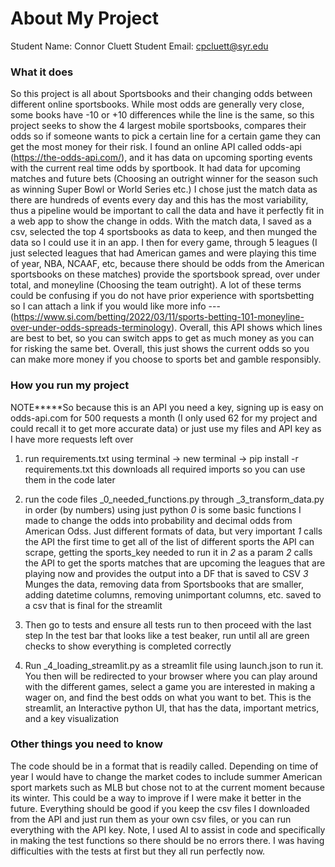 # About My Project

Student Name:  Connor Cluett
Student Email:  cpcluett@syr.edu

### What it does
So this project is all about Sportsbooks and their changing odds between different online sportsbooks. While most odds are generally very close, some books have -10 or +10 differences while the line is the same, so this project seeks to show the 4 largest mobile sportsbooks, compares their odds so if someone wants to pick a certain line for a certain game they can get the most money for their risk. I found an online API called odds-api (https://the-odds-api.com/), and it has data on upcoming sporting events with the current real time odds by sportbook. It had data for upcoming matches and future bets (Choosing an outright winner for the season such as winning Super Bowl or World Series etc.) I chose just the match data as there are hundreds of events every day and this has the most variability, thus a pipeline would be important to call the data and have it perfectly fit in a web app to show the change in odds. With the match data, I saved as a csv, selected the top 4 sportsbooks as data to keep, and then munged the data so I could use it in an app. I then for every game, through 5 leagues (I just selected leagues that had American games and were playing this time of year, NBA, NCAAF, etc, because there should be odds from the American sportsbooks on these matches) provide the sportsbook spread, over under total, and moneyline (Choosing the team outright). A lot of these terms could be confusing if you do not have prior experience with sportsbetting so I can attach a link if you would like more info --- (https://www.si.com/betting/2022/03/11/sports-betting-101-moneyline-over-under-odds-spreads-terminology). Overall, this API shows which lines are best to bet, so you can switch apps to get as much money as you can for risking the same bet. Overall, this just shows the current odds so you can make more money if you choose to sports bet and gamble responsibly. 

### How you run my project
NOTE*****So because this is an API you need a key, signing up is easy on odds-api.com for 500 requests a month (I only used 62 for my project and could recall it to get more accurate data) or just use my files and API key as I have more requests left over

1. run requirements.txt using terminal -> new terminal -> pip install -r requirements.txt
    this downloads all required imports so you can use them in the code later 

2. run the code files _0_needed_functions.py through _3_transform_data.py in order (by numbers) using just python
    _0_ is some basic functions I made to change the odds into probability and decimal odds from American Odss. Just different formats of data, but very important
    _1_ calls the API the first time to get all of the list of different sports the API can scrape, getting the sports_key needed to run it in _2_ as a param
    _2_ calls the API to get the sports matches that are upcoming the leagues that are playing now and provides the output into a DF that is saved to CSV
    _3_ Munges the data, removing data from Sportsbooks that are smaller, adding datetime columns, removing unimportant columns, etc. saved to a csv that is final for the streamlit

3. Then go to tests and ensure all tests run to then proceed with the last step
    In the test bar that looks like a test beaker, run until all are green checks to show everything is completed correctly

4. Run _4_loading_streamlit.py as a streamlit file using launch.json to run it. You then will be redirected to your browser where you can play around with the different games, select a game you are interested in making a wager on, and find the best odds on what you want to bet.
    This is the streamlit, an Interactive python UI, that has the data, important metrics, and a key visualization

### Other things you need to know
The code should be in a format that is readily called. Depending on time of year I would have to change the market codes to include summer American sport markets such as MLB but chose not to at the current moment because its winter. This could be a way to improve if I were make it better in the future. Everything should be good if you keep the csv files I downloaded from the API and just run them as your own csv files, or you can run everything with the API key. Note, I used AI to assist in code and specifically in making the test functions so there should be no errors there. I was having difficulties with the tests at first but they all run perfectly now. 

